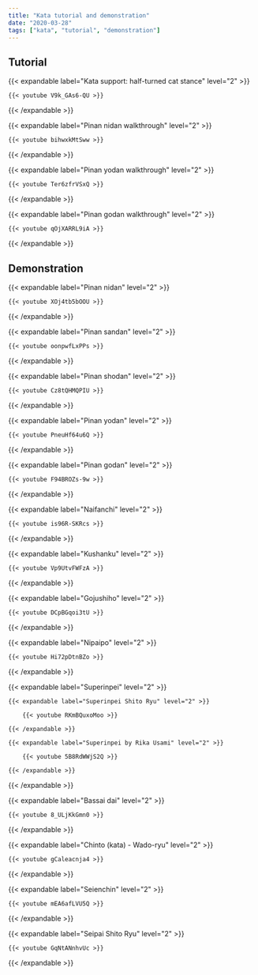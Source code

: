 ```yaml
---
title: "Kata tutorial and demonstration"
date: "2020-03-28"
tags: ["kata", "tutorial", "demonstration"]
---
```


## Tutorial

{{< expandable label="Kata support: half-turned cat stance" level="2" >}}

    {{< youtube V9k_GAs6-QU >}}

{{< /expandable >}}


{{< expandable label="Pinan nidan walkthrough" level="2" >}}

    {{< youtube bihwxkMtSww >}}

{{< /expandable >}}


{{< expandable label="Pinan yodan walkthrough" level="2" >}}

    {{< youtube Ter6zfrVSxQ >}}

{{< /expandable >}}


{{< expandable label="Pinan godan walkthrough" level="2" >}}

    {{< youtube qOjXARRL9iA >}}

{{< /expandable >}}



## Demonstration

{{< expandable label="Pinan nidan" level="2" >}}

    {{< youtube XOj4tb5bOOU >}}

{{< /expandable >}}


{{< expandable label="Pinan sandan" level="2" >}}

    {{< youtube oonpwfLxPPs >}}

{{< /expandable >}}


{{< expandable label="Pinan shodan" level="2" >}}

    {{< youtube Cz8tQHMQPIU >}}

{{< /expandable >}}


{{< expandable label="Pinan yodan" level="2" >}}

    {{< youtube PneuHf64u6Q >}}

{{< /expandable >}}


{{< expandable label="Pinan godan" level="2" >}}

    {{< youtube F94BROZs-9w >}}

{{< /expandable >}}


{{< expandable label="Naifanchi" level="2" >}}

    {{< youtube is96R-SKRcs >}}

{{< /expandable >}}


{{< expandable label="Kushanku" level="2" >}}

    {{< youtube Vp9UtvFWFzA >}}

{{< /expandable >}}


{{< expandable label="Gojushiho" level="2" >}}

    {{< youtube DCpBGqoi3tU >}}

{{< /expandable >}}


{{< expandable label="Nipaipo" level="2" >}}

    {{< youtube Hi72pDtnBZo >}}

{{< /expandable >}}


{{< expandable label="Superinpei" level="2" >}}

    {{< expandable label="Superinpei Shito Ryu" level="2" >}}

        {{< youtube RKmBQuxoMoo >}}

    {{< /expandable >}}
    
    {{< expandable label="Superinpei by Rika Usami" level="2" >}}

        {{< youtube 5B8RdWWjS2Q >}}

    {{< /expandable >}}
    
{{< /expandable >}}


{{< expandable label="Bassai dai" level="2" >}}

    {{< youtube 8_ULjKkGmn0 >}}

{{< /expandable >}}


{{< expandable label="Chinto (kata) - Wado-ryu" level="2" >}}

    {{< youtube gCaleacnja4 >}}

{{< /expandable >}}


{{< expandable label="Seienchin" level="2" >}}

    {{< youtube mEA6afLVU5Q >}}

{{< /expandable >}}


{{< expandable label="Seipai Shito Ryu" level="2" >}}

    {{< youtube GqNtANnhvUc >}}

{{< /expandable >}}

